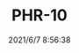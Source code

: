 ﻿---
layout: post 
title: PHR-10
tags: 
categories: wire-harness
overview: 
series: 
part_number: 0579-1
thumb_img: 
small_img: static/202106/579-20210607.jpg
date: 2021/6/7 8:56:38
---



